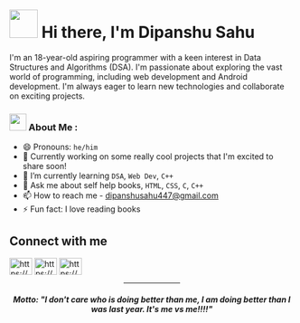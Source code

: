 <h1><img src="https://slackmojis.com/emojis/60881-meow_attention/download" width="50"/> Hi there, I'm Dipanshu Sahu </h1>
I'm an 18-year-old aspiring programmer with a keen interest in Data Structures and Algorithms (DSA). I'm passionate about exploring the vast world of programming, including web development and Android development. I'm always eager to learn new technologies and collaborate on exciting projects.


### <img src="https://emojis.slackmojis.com/emojis/images/1643515023/10521/meow_code.gif?1643515023" width="30"/> About Me :
- 😄 Pronouns: `he/him`<br>
- 🔭 Currently working on some really cool projects that I'm excited to share soon! <br>
- 🌱 I’m currently learning `DSA`, `Web Dev`, `C++`<br>
- 💬 Ask me about self help books, `HTML`, `CSS`, `C`, `C++`<br>
- 📫 How to reach me - dipanshusahu447@gmail.com<br>
- ⚡ Fun fact: I love reading books<br>

## Connect with me 
<div>
<a href="https://x.com/dipanshuu_sahu" target="blank"><img align="center" src="https://raw.githubusercontent.com/rahuldkjain/github-profile-readme-generator/master/src/images/icons/Social/twitter.svg" alt="https://x.com/dipanshuu_sahu" height="30" width="40" /></a>
<a href="https://www.linkedin.com/in/dipanshu-sahu/" target="blank"><img align="center" src="https://raw.githubusercontent.com/rahuldkjain/github-profile-readme-generator/master/src/images/icons/Social/linked-in-alt.svg" alt="https://www.linkedin.com/in/dipanshu-sahu/" height="30" width="40" /></a>
<a href="https://www.instagram.com/dipanshuu447/" target="blank"><img align="center" src="https://raw.githubusercontent.com/rahuldkjain/github-profile-readme-generator/master/src/images/icons/Social/instagram.svg" alt="https://www.instagram.com/dipanshuu447/" height="30" width="40" /></a>
<!-- <a href="https://discord.gg/dipanshuu" target="blank"><img align="center" src="https://raw.githubusercontent.com/rahuldkjain/github-profile-readme-generator/master/src/images/icons/Social/discord.svg" alt="dipanshuu" height="30" width="40" /></a> -->
</div>
<div align="center">
<hr / width="100px">
  <h4><i>Motto: "I don't care who is doing better than me, I am doing better than I was last year. It's me vs me!!!!"</i></h4>
</div>
